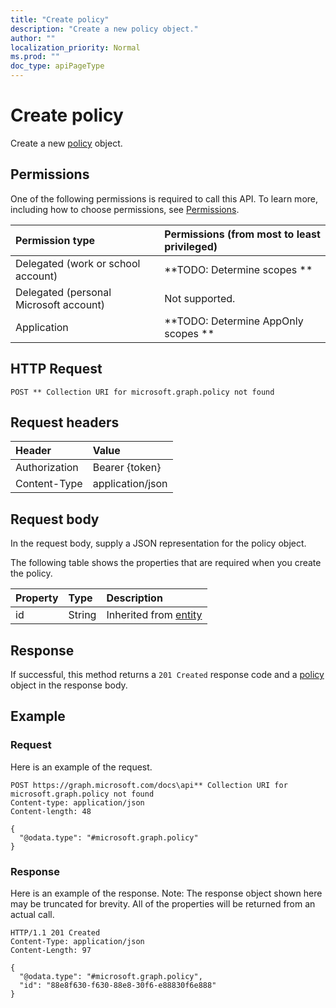 ```yaml
---
title: "Create policy"
description: "Create a new policy object."
author: ""
localization_priority: Normal
ms.prod: ""
doc_type: apiPageType
---
```


# Create policy

Create a new [policy](../resources/policy.md) object.

## Permissions
One of the following permissions is required to call this API. To learn more, including how to choose permissions, see [Permissions](/concepts/permissions-reference.md).

|Permission type|Permissions (from most to least privileged)|
|:---|:---|
|Delegated (work or school account)|**TODO: Determine scopes **|
|Delegated (personal Microsoft account)|Not supported.|
|Application|**TODO: Determine AppOnly scopes **|

## HTTP Request
<!-- {
  "blockType": "ignored"
}
-->
``` http
POST ** Collection URI for microsoft.graph.policy not found
```

## Request headers
|Header|Value|
|:---|:---|
|Authorization|Bearer {token}|
|Content-Type|application/json|

## Request body
In the request body, supply a JSON representation for the policy object.

The following table shows the properties that are required when you create the policy.

|Property|Type|Description|
|:---|:---|:---|
|id|String| Inherited from [entity](../resources/entity.md)|



## Response
If successful, this method returns a `201 Created` response code and a [policy](../resources/policy.md) object in the response body.

## Example

### Request
Here is an example of the request.
<!-- {
  "blockType": "request",
  "name": "create_policy_from_"
}
-->
``` http
POST https://graph.microsoft.com/docs\api** Collection URI for microsoft.graph.policy not found
Content-type: application/json
Content-length: 48

{
  "@odata.type": "#microsoft.graph.policy"
}
```

### Response
Here is an example of the response. Note: The response object shown here may be truncated for brevity. All of the properties will be returned from an actual call.
<!-- {
  "blockType": "response",
  "truncated": true,
  "@odata.type": "microsoft.graph.policy"
}
-->
``` http
HTTP/1.1 201 Created
Content-Type: application/json
Content-Length: 97

{
  "@odata.type": "#microsoft.graph.policy",
  "id": "88e8f630-f630-88e8-30f6-e88830f6e888"
}
```

